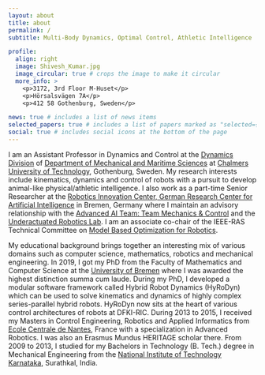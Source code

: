 ```yaml
---
layout: about
title: about
permalink: /
subtitle: Multi-Body Dynamics, Optimal Control, Athletic Intelligence

profile:
  align: right
  image: Shivesh_Kumar.jpg
  image_circular: true # crops the image to make it circular
  more_info: >
    <p>3172, 3rd Floor M-Huset</p>
    <p>Hörsalsvägen 7A</p>
    <p>412 58 Gothenburg, Sweden</p>

news: true # includes a list of news items
selected_papers: true # includes a list of papers marked as "selected={true}"
social: true # includes social icons at the bottom of the page
---
```


I am an Assistant Professor in Dynamics and Control at the [Dynamics Division](https://www.chalmers.se/en/departments/m2/research/dynamics/) of [Department of Mechanical and Maritime Sciences](https://www.chalmers.se/en/departments/m2/) at [Chalmers University of Technology](https://www.chalmers.se/en/), Gothenburg, Sweden. My research interests include kinematics, dynamics and control of robots with a pursuit to develop animal-like physical/athletic intelligence. I also work as a part-time Senior Researcher at the [Robotics Innovation Center, German Research Center for Artificial Intelligence](https://robotik.dfki-bremen.de/en/startpage) in Bremen, Germany where I maintain an advisory relationship with the [Advanced AI Team: Team Mechanics & Control](https://robotik.dfki-bremen.de/en/research/teams/mechanics-control) and the [Underactuated Robotics Lab](https://robotik.dfki-bremen.de/en/research/research-facilities-labs/underactuated-lab). I am an associate co-chair of the IEEE-RAS Technical Committee on [Model Based Optimization for Robotics](https://www.tcoptrob.org/).

My educational background brings together an interesting mix of various domains such as computer science, mathematics, robotics and mechanical engineering. In 2019, I got my PhD from the Faculty of Mathematics and Computer Science at the [University of Bremen](https://www.uni-bremen.de/en/) where I was awarded the highest distinction summa cum laude. During my PhD, I developed a modular software framework called Hybrid Robot Dynamics (HyRoDyn) which can be used to solve kinematics and dynamics of highly complex series-parallel hybrid robots. HyRoDyn now sits at the heart of various control architectures of robots at DFKI-RIC. During 2013 to 2015, I received my Masters in Control Engineering, Robotics and Applied Informatics from [Ecole Centrale de Nantes](https://www.ec-nantes.fr/english-version), France with a specialization in Advanced Robotics. I was also an Erasmus Mundus HERITAGE scholar there. From 2009 to 2013, I studied for my Bachelors in Technology (B. Tech.) degree in Mechanical Engineering from the [National Institute of Technology Karnataka](https://www.nitk.ac.in/), Surathkal, India.
